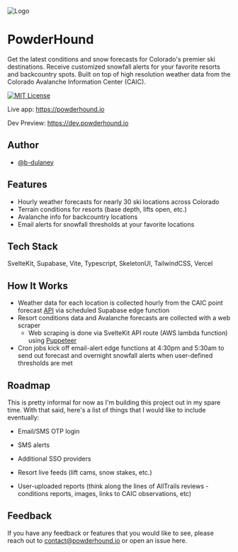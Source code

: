 ![Logo](https://powderhound-static-images.s3.us-east-2.amazonaws.com/logo-256px.png)

# PowderHound

Get the latest conditions and snow forecasts for Colorado's premier ski destinations. Receive customized snowfall alerts for your favorite resorts and backcountry spots. Built on top of high resolution weather data from the Colorado Avalanche Information Center (CAIC).

[![MIT License](https://img.shields.io/badge/License-MIT-green.svg)](https://choosealicense.com/licenses/mit/)

Live app: https://powderhound.io

Dev Preview: https://dev.powderhound.io

## Author

- [@b-dulaney](https://github.com/b-dulaney)

## Features

- Hourly weather forecasts for nearly 30 ski locations across Colorado
- Terrain conditions for resorts (base depth, lifts open, etc.)
- Avalanche info for backcountry locations
- Email alerts for snowfall thresholds at your favorite locations

## Tech Stack

SvelteKit, Supabase, Vite, Typescript, SkeletonUI, TailwindCSS, Vercel

## How It Works
- Weather data for each location is collected hourly from the CAIC point forecast [API](https://avalanche.state.co.us/weather/point-forecasts) via scheduled Supabase edge function
- Resort conditions data and Avalanche forecasts are collected with a web scraper
  - Web scraping is done via SvelteKit API route (AWS lambda function) using [Puppeteer](https://pptr.dev/)
- Cron jobs kick off email-alert edge functions at 4:30pm and 5:30am to send out forecast and overnight snowfall alerts when user-defined thresholds are met

## Roadmap

This is pretty informal for now as I'm building this project out in my spare time. With that said, here's a list of things that I would like to include eventually:

- Email/SMS OTP login

- SMS alerts

- Additional SSO providers

- Resort live feeds (lift cams, snow stakes, etc.)

- User-uploaded reports (think along the lines of AllTrails reviews - conditions reports, images, links to CAIC observations, etc)

## Feedback

If you have any feedback or features that you would like to see, please reach out to contact@powderhound.io or open an issue here.
